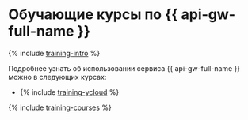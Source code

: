 # Обучающие курсы по {{ api-gw-full-name }}

{% include [training-intro](../_includes/training/training-intro.md) %}

Подробнее узнать об использовании сервиса {{ api-gw-full-name }} можно в следующих курсах:
* {% include [training-ycloud](../_includes/training/training-csi.md) %}

{% include [training-courses](../_includes/training/training-courses.md) %}